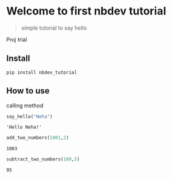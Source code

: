 # Welcome to first nbdev tutorial
> simple tutorial to say hello


Proj trial 

## Install

`pip install nbdev_tutorial`

## How to use

calling method

```python
say_hello("Neha")
```




    'Hello Neha!'



```python
add_two_numbers(1001,2)
```




    1003



```python
subtract_two_numbers(100,5)
```




    95


